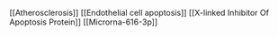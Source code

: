 [[Atherosclerosis]]
[[Endothelial cell apoptosis]]
[[X-linked Inhibitor Of Apoptosis Protein]]
[[Microrna-616-3p]]
